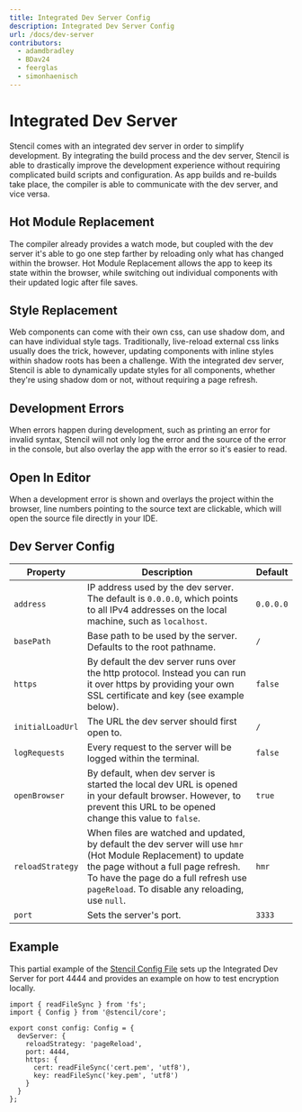 ```yaml
---
title: Integrated Dev Server Config
description: Integrated Dev Server Config
url: /docs/dev-server
contributors:
  - adamdbradley
  - BDav24
  - feerglas
  - simonhaenisch
---
```


# Integrated Dev Server

Stencil comes with an integrated dev server in order to simplify development. By integrating the build process and the dev server, Stencil is able to drastically improve the development experience without requiring complicated build scripts and configuration. As app builds and re-builds take place, the compiler is able to communicate with the dev server, and vice versa.


## Hot Module Replacement

The compiler already provides a watch mode, but coupled with the dev server it's able to go one step farther by reloading only what has changed within the browser. Hot Module Replacement allows the app to keep its state within the browser, while switching out individual components with their updated logic after file saves.


## Style Replacement

Web components can come with their own css, can use shadow dom, and can have individual style tags. Traditionally, live-reload external css links usually does the trick, however, updating components with inline styles within shadow roots has been a challenge. With the integrated dev server, Stencil is able to dynamically update styles for all components, whether they're using shadow dom or not, without requiring a page refresh.


## Development Errors

When errors happen during development, such as printing an error for invalid syntax, Stencil will not only log the error and the source of the error in the console, but also overlay the app with the error so it's easier to read.


## Open In Editor

When a development error is shown and overlays the project within the browser, line numbers pointing to the source text are clickable,
which will open the source file directly in your IDE.


## Dev Server Config

| Property         | Description                                                                                                                                                                                                                                                                                                                                                                                                                                                                                         | Default |
|------------------|----------------------------------------------------------------------------------------------------------------------------------------------------------------------|---------|
| `address`        | IP address used by the dev server. The default is `0.0.0.0`, which points to all IPv4 addresses on the local machine, such as `localhost`. | `0.0.0.0` |
| `basePath`       | Base path to be used by the server. Defaults to the root pathname. | `/` |
| `https`          | By default the dev server runs over the http protocol. Instead you can run it over https by providing your own SSL certificate and key (see example below). | `false` |
| `initialLoadUrl` | The URL the dev server should first open to. | `/` |
| `logRequests`    | Every request to the server will be logged within the terminal. | `false` |
| `openBrowser`    | By default, when dev server is started the local dev URL is opened in your default browser. However, to prevent this URL to be opened change this value to `false`.  | `true`  |
| `reloadStrategy` | When files are watched and updated, by default the dev server will use `hmr` (Hot Module Replacement) to update the page without a full page refresh. To have the page do a full refresh use `pageReload`. To disable any reloading, use `null`. | `hmr` |
| `port`           | Sets the server's port. | `3333` |


## Example
This partial example of the [Stencil Config File](https://stenciljs.com/docs/config) sets up the Integrated Dev Server for port 4444 and provides an example on how to test encryption locally.

```tsx
import { readFileSync } from 'fs';
import { Config } from '@stencil/core';

export const config: Config = {
  devServer: {
    reloadStrategy: 'pageReload',
    port: 4444,
    https: {
      cert: readFileSync('cert.pem', 'utf8'),
      key: readFileSync('key.pem', 'utf8')
    }
  }
};
```
